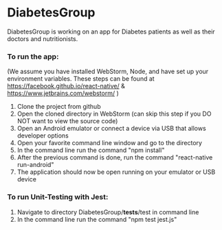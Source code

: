 # DiabetesGroup
DiabetesGroup is working on an app for Diabetes patients as well as their doctors and nutritionists.

### To run the app:
(We assume you have installed WebStorm, Node, and have set up your environment variables. These steps can be found at https://facebook.github.io/react-native/ & https://www.jetbrains.com/webstorm/ )
 1. Clone the project from github
 2. Open the cloned directory in WebStorm (can skip this step if you DO NOT want to view the source code)
 3. Open an Android emulator or connect a device via USB that allows developer options
 4. Open your favorite command line window and go to the directory 
 5. In the command line run the command "npm install"
 6. After the previous command is done, run the command "react-native run-android"
 7. The application should now be open running on your emulator or USB device 
 
 ### To run Unit-Testing with Jest:
 1. Navigate to directory DiabetesGroup/__tests__/test in command line
 2. In the command line run the command "npm test jest.js"
 
 





